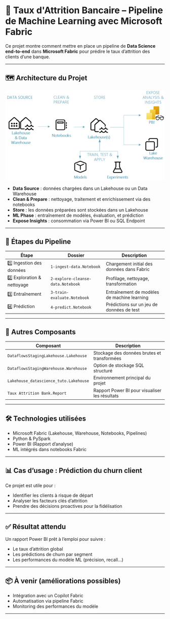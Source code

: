 # 🧠 Taux d'Attrition Bancaire – Pipeline de Machine Learning avec Microsoft Fabric

Ce projet montre comment mettre en place un pipeline de **Data Science end-to-end** dans **Microsoft Fabric** pour prédire le taux d’attrition des clients d’une banque.

---

## 🗺️ Architecture du Projet

![Architecture](image_architecture.png)

- **Data Source** : données chargées dans un Lakehouse ou un Data Warehouse
- **Clean & Prepare** : nettoyage, traitement et enrichissement via des notebooks
- **Store** : les données préparées sont stockées dans un Lakehouse
- **ML Phase** : entraînement de modèles, évaluation, et prédiction
- **Expose Insights** : consommation via Power BI ou SQL Endpoint

---

## 🧱 Étapes du Pipeline

| Étape | Dossier | Description |
|------|---------|-------------|
| 1️⃣ Ingestion des données | `1-ingest-data.Notebook` | Chargement initial des données dans Fabric |
| 2️⃣ Exploration & nettoyage | `2-explore-cleanse-data.Notebook` | Profilage, nettoyage, transformation |
| 3️⃣ Entraînement | `3-train-evaluate.Notebook` | Entraînement de modèles de machine learning |
| 4️⃣ Prédiction | `4-predict.Notebook` | Prédictions sur un jeu de données de test |

---

## 📂 Autres Composants

| Composant | Description |
|----------|-------------|
| `DataflowsStagingLakehouse.Lakehouse` | Stockage des données brutes et transformées |
| `DataflowsStagingWarehouse.Warehouse` | Option de stockage SQL structuré |
| `Lakehouse_datascience_tuto.Lakehouse` | Environnement principal du projet |
| `Taux Attrition Bank.Report` | Rapport Power BI pour visualiser les résultats |

---

## 🛠️ Technologies utilisées

- Microsoft Fabric (Lakehouse, Warehouse, Notebooks, Pipelines)
- Python & PySpark
- Power BI (Rapport d’analyse)
- ML intégrés dans notebooks Fabric

---

## 📊 Cas d’usage : Prédiction du churn client

Ce projet est utile pour :
- Identifier les clients à risque de départ
- Analyser les facteurs clés d’attrition
- Prendre des décisions proactives pour la fidélisation

---

## ✅ Résultat attendu

Un rapport Power BI prêt à l’emploi pour suivre :
- Le taux d’attrition global
- Les prédictions de churn par segment
- Les performances du modèle ML (précision, recall...)

---

## 📦 À venir (améliorations possibles)

- Intégration avec un Copilot Fabric
- Automatisation via pipeline Fabric
- Monitoring des performances du modèle

---

